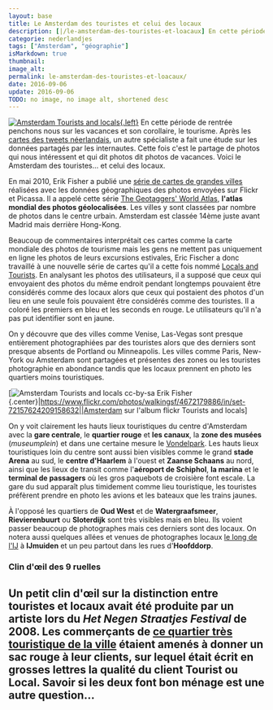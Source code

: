 ```yaml
---
layout: base
title: Le Amsterdam des touristes et celui des locaux
description: [|/le-amsterdam-des-touristes-et-loacaux] En cette période de rentrée penchons nous sur les vacances et son corollaire, le tourisme. Après les cartes des twe
categorie: nederlandjes
tags: ["Amsterdam", "géographie"]
isMarkdown: true
thumbnail: 
image_alt: 
permalink: le-amsterdam-des-touristes-et-loacaux/
date: 2016-09-06
update: 2016-09-06
TODO: no image, no image alt, shortened desc
---
```


[![Amsterdam Tourists and locals](.Amsterdam-Tourists-and-Locals_t.jpg){.left}](/le-amsterdam-des-touristes-et-loacaux) En cette période de rentrée penchons nous sur les vacances et son corollaire, le tourisme. Après les [cartes des tweets néerlandais](/twitter-aux-pays-bas), un autre spécialiste a fait une étude sur les données partagés par les internautes. Cette fois c'est le partage de photos qui nous intéressent et qui dit photos dit photos de vacances. Voici le Amsterdam des touristes… et celui des locaux.

En mai 2010, Erik Fisher a publié une [série de cartes de grandes villes](http://www.visualcomplexity.com/vc/project.cfm?id=727) réalisées avec les données géographiques des photos envoyées sur Flickr et Picassa. Il a appelé cette série [The Geotaggers' World Atlas](https://www.flickr.com/photos/walkingsf/sets/72157623971287575/), **l'atlas mondial des photos géolocalisées**. Les villes y sont classées par nombre de photos dans le centre urbain. Amsterdam est classée 14ème juste avant Madrid mais derrière Hong-Kong.

Beaucoup de commentaires interprétait ces cartes comme la carte mondiale des photos de tourisme mais les gens ne mettent pas uniquement en ligne les photos de leurs excursions estivales, Eric Fischer a donc travaillé à une nouvelle série de cartes qu'il a cette fois nommé [Locals and Tourists](https://www.flickr.com/photos/walkingsf/sets/72157624209158632/). En analysant les photos des utilisateurs, il a supposé que ceux qui envoyaient des photos du même endroit pendant longtemps pouvaient être considérés comme des locaux alors que ceux qui postaient des photos d'un lieu en une seule fois pouvaient être considérés comme des touristes. Il a coloré les premiers en bleu et les seconds en rouge. Le utilisateurs qu'il n'a pas put identifier sont en jaune.

On y découvre que des villes comme Venise, Las-Vegas sont presque entièrement photographiées par des touristes alors que des derniers sont presque absents de Portland ou Minneapolis. Les villes comme Paris, New-York ou Amsterdam sont partagées et présentes des zones ou les touristes photographie en abondance tandis que les locaux prennent en photo les quartiers moins touristiques.

[![Amsterdam Tourists and locals cc-by-sa Erik Fisher](.Amsterdam-Tourists-and-Locals_m.jpg){.center}|https://www.flickr.com/photos/walkingsf/4672179886/in/set-72157624209158632||Amsterdam sur l'album flickr Tourists and locals]

On y voit clairement les hauts lieux touristiques du centre d'Amsterdam avec la **gare centrale**, le **quartier rouge** et **les canaux**, la **zone des musées** (*museumplein*) et dans une certaine mesure le [Vondelpark](/le-vondelpark). Les hauts lieux touristiques loin du centre sont aussi bien visibles comme le grand **stade Arena** au sud, le **centre d'Haarlem** à l'ouest et **Zaanse Schaans** au nord, ainsi que les lieux de transit comme l'**aéroport de Schiphol**, **la marina** et le **terminal de passagers** où les gros paquebots de croisière font escale. La gare du sud apparaît plus timidement comme lieu touristique, les touristes préfèrent prendre en photo les avions et les bateaux que les trains jaunes.

À l'opposé les quartiers de **Oud West** et de **Watergraafsmeer**, **Rievierenbuurt** ou **Sloterdijk** sont très visibles mais en bleu. Ils voient passer beaucoup de photographes mais ces derniers sont des locaux. On notera aussi quelques allées et venues de photographes locaux [le long de l'IJ](/nouveau-mot-ij-2) à **Ĳmuiden** et un peu partout dans les rues d'**Hoofddorp**.

### Clin d'œil des 9 ruelles 
Un petit clin d'œil sur la distinction entre touristes et locaux avait été produite par un artiste lors du *Het Negen Straatjes Festival* de 2008. Les commerçants de [ce quartier très touristique de la ville](/les-neuf-ruelles-9-straatjes) étaient amenés à donner un sac rouge à leur clients, sur lequel était écrit en grosses lettres la qualité du client **Tourist** ou **Local**. Savoir si les deux font bon ménage est une autre question…
---
<!-- post notes:
VOIR AUSSI :
http://www.parool.nl/parool/nl/34261/PS/article/detail/3968728/2015/04/21/Dit-zijn-de-10-grootste-fotocliches-van-Amsterdam.dhtml 
https://www.mapbox.com/labs/twitter-gnip/locals/#6/50.653/7.427
With the power of MapBox and Twitter data from Gnip, data artist Eric Fischer worked with the Gnip team to create a fully-browsable worldwide map of local allegiances. 

Album: https://www.flickr.com/photos/walkingsf/sets/72157624209158632 
http://petapixel.com/2010/06/09/big-city-heat-maps-of-local-and-tourist-photo-spots/ 
https://www.flickr.com/photos/walkingsf/6766250415/in/set-72157629014750905 

http://www.flickr.com/photos/walkingsf/4672179886/in/set-72157624209158632#/
--->
